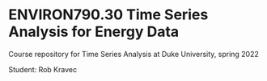 # ENVIRON790.30 Time Series Analysis for Energy Data

Course repository for Time Series Analysis at Duke University, spring 2022

Student: Rob Kravec